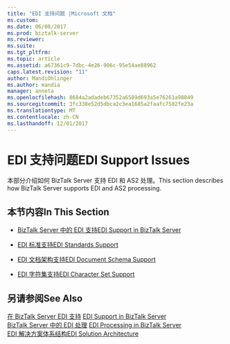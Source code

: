 ```yaml
---
title: "EDI 支持问题 |Microsoft 文档"
ms.custom: 
ms.date: 06/08/2017
ms.prod: biztalk-server
ms.reviewer: 
ms.suite: 
ms.tgt_pltfrm: 
ms.topic: article
ms.assetid: a67361c9-7dbc-4e26-906c-95e54ae88962
caps.latest.revision: "11"
author: MandiOhlinger
ms.author: mandia
manager: anneta
ms.openlocfilehash: 8684a2adadeb67352a6589d693a5e76261a98849
ms.sourcegitcommit: 3fc338e52d5dbca2c3ea1685a2faafc7582fe23a
ms.translationtype: MT
ms.contentlocale: zh-CN
ms.lasthandoff: 12/01/2017
---
```

# <a name="edi-support-issues"></a><span data-ttu-id="59268-102">EDI 支持问题</span><span class="sxs-lookup"><span data-stu-id="59268-102">EDI Support Issues</span></span>
<span data-ttu-id="59268-103">本部分介绍如何 BizTalk Server 支持 EDI 和 AS2 处理。</span><span class="sxs-lookup"><span data-stu-id="59268-103">This section describes how BizTalk Server supports EDI and AS2 processing.</span></span>  
  
## <a name="in-this-section"></a><span data-ttu-id="59268-104">本节内容</span><span class="sxs-lookup"><span data-stu-id="59268-104">In This Section</span></span>  
  
-   [<span data-ttu-id="59268-105">BizTalk Server 中的 EDI 支持</span><span class="sxs-lookup"><span data-stu-id="59268-105">EDI Support in BizTalk Server</span></span>](../core/edi-support-in-biztalk-server2.md)  
  
-   [<span data-ttu-id="59268-106">EDI 标准支持</span><span class="sxs-lookup"><span data-stu-id="59268-106">EDI Standards Support</span></span>](../core/edi-standards-support.md)  
  
-   [<span data-ttu-id="59268-107">EDI 文档架构支持</span><span class="sxs-lookup"><span data-stu-id="59268-107">EDI Document Schema Support</span></span>](../core/edi-document-schema-support.md)  
  
-   [<span data-ttu-id="59268-108">EDI 字符集支持</span><span class="sxs-lookup"><span data-stu-id="59268-108">EDI Character Set Support</span></span>](../core/edi-character-set-support.md)  
  
## <a name="see-also"></a><span data-ttu-id="59268-109">另请参阅</span><span class="sxs-lookup"><span data-stu-id="59268-109">See Also</span></span>  
 <span data-ttu-id="59268-110">[在 BizTalk Server EDI 支持](../core/edi-support-in-biztalk-server1.md) </span><span class="sxs-lookup"><span data-stu-id="59268-110">[EDI Support in BizTalk Server](../core/edi-support-in-biztalk-server1.md) </span></span>  
 <span data-ttu-id="59268-111">[BizTalk Server 中的 EDI 处理](../core/edi-processing-in-biztalk-server.md) </span><span class="sxs-lookup"><span data-stu-id="59268-111">[EDI Processing in BizTalk Server](../core/edi-processing-in-biztalk-server.md) </span></span>  
 [<span data-ttu-id="59268-112">EDI 解决方案体系结构</span><span class="sxs-lookup"><span data-stu-id="59268-112">EDI Solution Architecture</span></span>](../core/edi-solution-architecture.md)